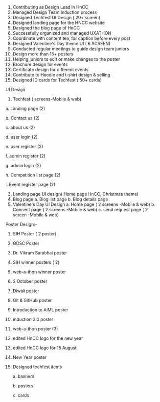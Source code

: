 1. Contributing as Design Lead in HnCC
2. Managed Design Team Induction process
3. Designed Techfest UI Design ( 20+ screen)
4. Designed landing page for the HNCC website
5. Designed the blog page of HnCC
6. Successfully organized and managed UXATHON
7. Coordinate with content tea, for caption before every post
8. Designed Valentine's Day theme UI ( 6 SCREEN)
9. Conducted regular meetings to guide design team juniors
10. Design more than 15+ posters
11. Helping juniors to edit or make changes to the poster
12. Brochure design for events
13. Certificate design for different events
14. Contribute to Hoodie and t-shirt design & selling 
15. Designed ID cards for Techfest ( 50+ cards)

UI Design

1. Techfest ( screens-Mobile & web)
   
 a. Landing page (2)
 
 b. Contact us (2)
 
 c. about us (2)
 
 d. user login (2)
 
 e. user register (2)
 
 f. admin register (2)
 
 g. admin login (2)
 
 h. Competition list page (2)
 
 i. Event register page  (2)
 
3. Landing page UI design( Home page HnCC, Christmas theme)
4. Blog page 
     a. Blog list page 
     b. Blog details page
5. Valentine's Day UI Design
     a. Home page ( 2 screens -Mobile & web)
     b. Connect page ( 2 screens -Mobile & web)
     c. send request page ( 2 screen -Mobile & web)


     
Poster Design:-
1. SIH Poster ( 2 poster)
2. GDSC Poster
3. Dr. Vikram Sarabhai poster
4. SIH winner posters ( 2)
5. web-a-thon winner poster
6. 2 October poster
7. Diwali poster
8. Git & GitHub poster
9. Introduction to AIML poster
10. induction 2.0 poster
11. web-a-thon poster (3)
12. edited HnCC logo for the new year
13. edited HnCC logo for 15 August
14. New Year poster 
15. Designed techfest items

    a. banners
    
    b. posters
    
    c. cards
